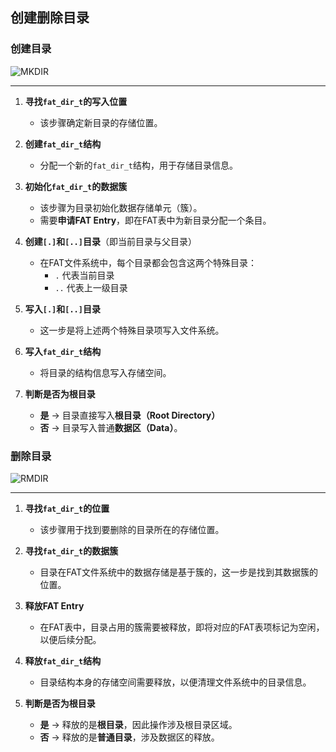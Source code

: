 ## 创建删除目录

### 创建目录

![MKDIR](../images/MKDIR.svg)

---

1. **寻找`fat_dir_t`的写入位置**  
   - 该步骤确定新目录的存储位置。

2. **创建`fat_dir_t`结构**  
   - 分配一个新的`fat_dir_t`结构，用于存储目录信息。

3. **初始化`fat_dir_t`的数据簇**  
   - 该步骤为目录初始化数据存储单元（簇）。
   - 需要**申请FAT Entry**，即在FAT表中为新目录分配一个条目。

4. **创建`[.]`和`[..]`目录**（即当前目录与父目录）  
   - 在FAT文件系统中，每个目录都会包含这两个特殊目录：
     - `.` 代表当前目录
     - `..` 代表上一级目录

5. **写入`[.]`和`[..]`目录**  
   - 这一步是将上述两个特殊目录项写入文件系统。

6. **写入`fat_dir_t`结构**  
   - 将目录的结构信息写入存储空间。

7. **判断是否为根目录**
   - **是** → 目录直接写入**根目录（Root Directory）**  
   - **否** → 目录写入普通**数据区（Data）**。


### 删除目录

![RMDIR](../images/RMDIR.svg)

---

1. **寻找`fat_dir_t`的位置**  
   - 该步骤用于找到要删除的目录所在的存储位置。

2. **寻找`fat_dir_t`的数据簇**  
   - 目录在FAT文件系统中的数据存储是基于簇的，这一步是找到其数据簇的位置。

3. **释放FAT Entry**  
   - 在FAT表中，目录占用的簇需要被释放，即将对应的FAT表项标记为空闲，以便后续分配。

4. **释放`fat_dir_t`结构**  
   - 目录结构本身的存储空间需要释放，以便清理文件系统中的目录信息。

5. **判断是否为根目录**
   - **是** → 释放的是**根目录**，因此操作涉及根目录区域。  
   - **否** → 释放的是**普通目录**，涉及数据区的释放。